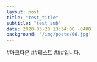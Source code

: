 ```yaml
---
layout: post
title: "test_title"
subtitle: "test_sub"
date: 2020-03-20 13:34:00 -0400
background: '/img/posts/06.jpg'
---
```


#마크다운
##테스트
###입니다.
